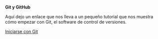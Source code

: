 ﻿﻿**Git y GitHub**Aquí dejo un enlace que nos lleva a un pequeño tutorial que nos muestra cómo empezar con Git, el software de control de versiones.[Iniciarse con Git]( https://www.codeschool.com/courses/try-git)